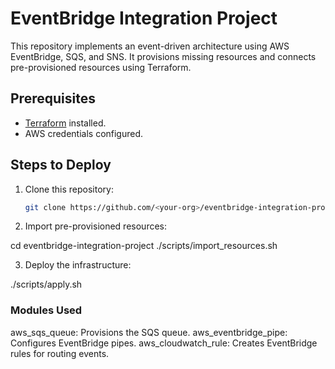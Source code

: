 # EventBridge Integration Project

This repository implements an event-driven architecture using AWS EventBridge, SQS, and SNS. It provisions missing resources and connects pre-provisioned resources using Terraform.

## Prerequisites

- [Terraform](https://www.terraform.io/downloads.html) installed.
- AWS credentials configured.

## Steps to Deploy

1. Clone this repository:
   ```bash
   git clone https://github.com/<your-org>/eventbridge-integration-project.git


2. Import pre-provisioned resources:

cd eventbridge-integration-project
./scripts/import_resources.sh

3. Deploy the infrastructure:

./scripts/apply.sh

### Modules Used

aws_sqs_queue: Provisions the SQS queue.
aws_eventbridge_pipe: Configures EventBridge pipes.
aws_cloudwatch_rule: Creates EventBridge rules for routing events.


